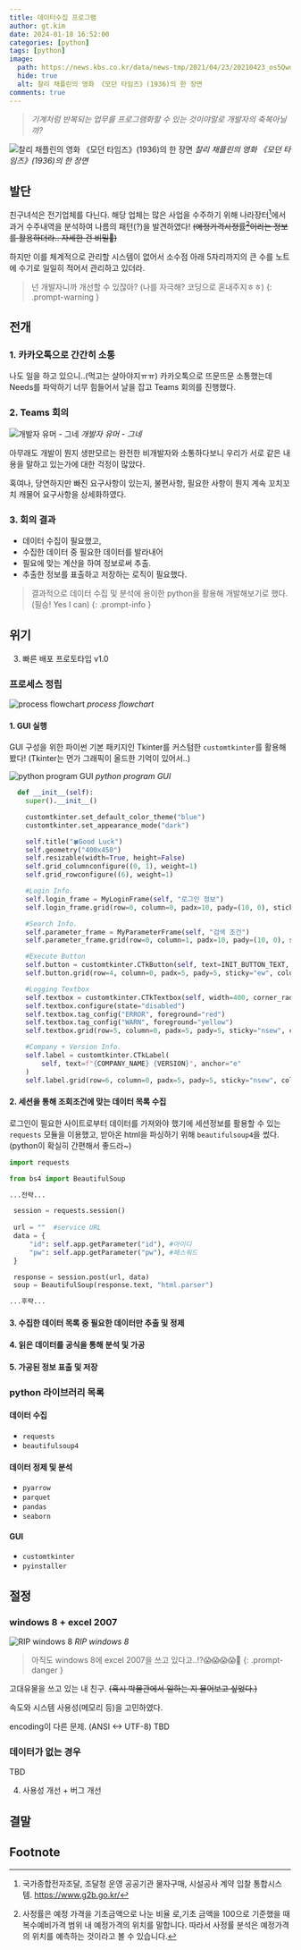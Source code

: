 ```yaml
---
title: 데이터수집 프로그램
author: gt.kim
date: 2024-01-18 16:52:00
categories: [python]
tags: [python]
image:
  path: https://news.kbs.co.kr/data/news-tmp/2021/04/23/20210423_os5Qwd.png
  hide: true
  alt: 찰리 채플린의 영화 《모던 타임즈》(1936)의 한 장면
comments: true
---
```

> _기계처럼 반복되는 업무를 프로그램화할 수 있는 것이야말로 개발자의 축복아닐까?_

![찰리 채플린의 영화 《모던 타임즈》(1936)의 한 장면](https://news.kbs.co.kr/data/news-tmp/2021/04/23/20210423_os5Qwd.png)
_찰리 채플린의 영화 《모던 타임즈》(1936)의 한 장면_


## 발단

친구녀석은 전기업체를 다닌다. 해당 업체는 많은 사업을 수주하기 위해 나라장터[^footnote1]에서 과거 수주내역을 분석하여 나름의 패턴(?)을 발견하였다! ~~(예정가격사정률[^footnote2]이라는 정보를 활용하더라.. 자세한 건 비밀🤫)~~

하지만 이를 체계적으로 관리할 시스템이 없어서 소수점 아래 5자리까지의 큰 수를 노트에 수기로 일일히 적어서 관리하고 있더라.

> 넌 개발자니까 개선할 수 있잖아? (나를 자극해? 코딩으로 혼내주지ㅎㅎ) 
{: .prompt-warning }

## 전개

### 1. 카카오톡으로 간간히 소통

나도 일을 하고 있으니..(먹고는 살아야지ㅠㅠ) 카카오톡으로 뜨문뜨문 소통했는데 Needs를 파악하기 너무 힘들어서 날을 잡고 Teams 회의를 진행했다.

### 2. Teams 회의

![개발자 유머 - 그네](https://velog.velcdn.com/images%2Fwind1992%2Fpost%2F448d848b-3f44-4a73-8d5c-b3f57d4387ce%2Fimage.png)
_개발자 유머 - 그네_

아무래도 개발이 뭔지 생판모르는 완전한 비개발자와 소통하다보니 
우리가 서로 같은 내용을 말하고 있는가에 대한 걱정이 많았다.

혹여나, 당연하지만 빠진 요구사항이 있는지, 불편사항, 필요한 사항이 뭔지 계속 꼬치꼬치 캐물어 요구사항을 상세화하였다.

### 3. 회의 결과 
  - 데이터 수집이 필요했고, 
  - 수집한 데이터 중 필요한 데이터를 발라내어
  - 필요에 맞는 계산을 하여 정보로써 추출.
  - 추출한 정보를 표출하고 저장하는 로직이 필요했다.

> 결과적으로 데이터 수집 및 분석에 용이한 python을 활용해 개발해보기로 했다. (필승! Yes I can)
{: .prompt-info }


## 위기






3. 빠른 배포 프로토타입 v1.0

### 프로세스 정립

![process flowchart](/assets/img/python/process.JPG)
_process flowchart_

#### 1. GUI 실행

GUI 구성을 위한 파이썬 기본 패키지인 Tkinter를 커스텀한 `customtkinter`를 활용해봤다! (Tkinter는 먼가 그래픽이 올드한 기억이 있어서..)

![python program GUI](/assets/img/python/gui.JPG)
_python program GUI_

```python
  def __init__(self):
    super().__init__()

    customtkinter.set_default_color_theme("blue")
    customtkinter.set_appearance_mode("dark")

    self.title("🍀Good Luck")
    self.geometry("400x450")
    self.resizable(width=True, height=False)
    self.grid_columnconfigure((0, 1), weight=1)
    self.grid_rowconfigure((6), weight=1)

    #Login Info.
    self.login_frame = MyLoginFrame(self, "로그인 정보")
    self.login_frame.grid(row=0, column=0, padx=10, pady=(10, 0), sticky="nsew")

    #Search Info.
    self.parameter_frame = MyParameterFrame(self, "검색 조건")
    self.parameter_frame.grid(row=0, column=1, padx=10, pady=(10, 0), sticky="nsew")

    #Execute Button
    self.button = customtkinter.CTkButton(self, text=INIT_BUTTON_TEXT, command=self.execute)
    self.button.grid(row=4, column=0, padx=5, pady=5, sticky="ew", columnspan=3)

    #Logging Textbox
    self.textbox = customtkinter.CTkTextbox(self, width=400, corner_radius=0)
    self.textbox.configure(state="disabled")
    self.textbox.tag_config("ERROR", foreground="red")
    self.textbox.tag_config("WARN", foreground="yellow")
    self.textbox.grid(row=5, column=0, padx=5, pady=5, sticky="nsew", columnspan=3)

    #Company + Version Info.
    self.label = customtkinter.CTkLabel(
        self, text=f"{COMPANY_NAME} {VERSION}", anchor="e"
    )
    self.label.grid(row=6, column=0, padx=5, pady=5, sticky="nsew", columnspan=3)
```


#### 2. 세션을 통해 조회조건에 맞는 데이터 목록 수집

로그인이 필요한 사이트로부터 데이터를 가져와야 했기에 세션정보를 활용할 수 있는 `requests` 모듈을 이용했고, 받아온 html을 파싱하기 위해 `beautifulsoup4`을 썼다. (python이 확실히 간편해서 좋드라~)

 ```python
import requests

from bs4 import BeautifulSoup

...전략...

  session = requests.session()
        
  url = ""  #service URL
  data = {
      "id": self.app.getParameter("id"), #아이디
      "pw": self.app.getParameter("pw"), #패스워드
  }

  response = session.post(url, data)
  soup = BeautifulSoup(response.text, "html.parser")

...후략...
```

#### 3. 수집한 데이터 목록 중 필요한 데이터만 추출 및 정제




#### 4. 읽은 데이터를 공식을 통해 분석 및 가공


#### 5. 가공된 정보 표출 및 저장


### python 라이브러리 목록

#### 데이터 수집
 - `requests`
 - `beautifulsoup4`

#### 데이터 정제 및 분석
 - `pyarrow`
 - `parquet`
 - `pandas`
 - `seaborn`

#### GUI
 - `customtkinter`
 - `pyinstaller`




## 절정

### windows 8 + excel 2007
![RIP windows 8](https://www.ajr-computing.co.uk/wp-content/uploads/2016/01/Microsoft-Windows-8-Support-Ended-On-Jan-12th-2016.gif)
_RIP windows 8_


> 아직도 windows 8에 excel 2007을 쓰고 있다고..!?😱😱😱😱🤪
{: .prompt-danger }

고대유물을 쓰고 있는 내 친구. ~~(혹시 박물관에서 일하는 지 물어보고 싶었다.)~~

속도와 시스템 사용성(메모리 등)을 고민하였다.

encoding이 다른 문제. (ANSI <-> UTF-8)
TBD

### 데이터가 없는 경우

TBD

4. 사용성 개선 + 버그 개선

## 결말



## Footnote
[^footnote1]: 국가종합전자조달, 조달청 운영 공공기관 물자구매, 시설공사 계약 입찰 통합시스템. <https://www.g2b.go.kr/>
[^footnote2]: 사정률은 예정 가격을 기초금액으로 나눈 비율 로,기초 금액을 100으로 기준했을 때 복수예비가격 범위 내 예정가격의 위치를 말합니다. 따라서 사정률 분석은 예정가격의 위치를 예측하는 것이라고 볼 수 있습니다.